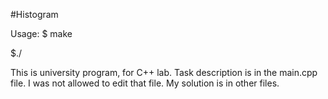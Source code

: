 #Histogram

Usage:
$ make

$./<program-name>

This is university program, for C++ lab. Task description is in the main.cpp file. I was not allowed to edit that file. My solution is in other files.
